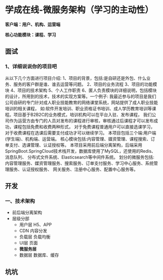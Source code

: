 # 学成在线-微服务架构（学习的主动性）

**客户端：用户、机构、运营端**

**核心功能模块：课程、学习**



## 面试

### 1、详细说说你的项目吧

从以下几个方面进行项目介绍:
1、项目的背景，包括:是自研还是外包、什么业务、服务的客户群是谁、谁去运营等问题。
2、项目的业务流程
3、项目的功能模块
4、项目的技术架构
5、个人工作职责
6、匿人负责模块的详细说明，包括模块的设计，所用到的技术，技术的实现方案等。一个例子:
我最近参与的项目是我们公司自研的专门针对成人职业技能教育的网络课堂系统，网站提供了成人职业技能培训的相关课程，
如:软件开发培训、职业资格证书培训、成人学历教育培训等课程。项目基于B2B2C的业务模式，培训机构可以在平台入驻、发布课程，
我们公司作为运营方由专门的人员对发布的课程进行审核，审核通过后课程才可以发布成功，课程包括免费和收费两种形式，
对于免费课程普通用户可以直接选课学习，对于收费课程在选课后需要支付成功才可以继续学习。
本项目包括三个端:用户端(学生端)、机构端、运营端。
核心模块包括:内容管理、媒资管理、课程搜索、订单支付、选课管理、认证授权等。
本项目采用前后端分离架构，后端采用SpringBoot.SpringCloud技术栈开发，数据库使用了MySQL，还使用的Redis、消息队列、
分布式文件系统、Elasticsearch等中间件系统。
划分的微服务包括:内容管理服务、媒资管理服务、搜索服务、订单支付服务、学习中心服务、系统管理服务、认证授权服务、
网关服务、注册中心服务、配置中心服务等。



## 开发

### 一、技术架构

- 前后端分离架构
- 层级分部
  - 用户层 H5、APP
  - CDN 内容分发
  - 负载层 负载均衡
  - UI层 页面
  - **微服务层** 
  - 数据层 数据库、缓存





## 坑坑
